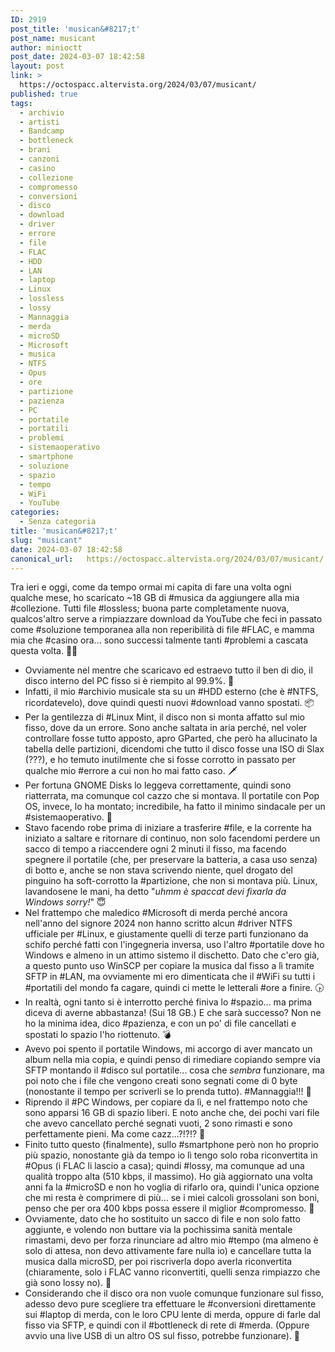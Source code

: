 ```yaml
---
ID: 2919
post_title: 'musican&#8217;t'
post_name: musicant
author: minioctt
post_date: 2024-03-07 18:42:58
layout: post
link: >
  https://octospacc.altervista.org/2024/03/07/musicant/
published: true
tags:
  - archivio
  - artisti
  - Bandcamp
  - bottleneck
  - brani
  - canzoni
  - casino
  - collezione
  - compromesso
  - conversioni
  - disco
  - download
  - driver
  - errore
  - file
  - FLAC
  - HDD
  - LAN
  - laptop
  - Linux
  - lossless
  - lossy
  - Mannaggia
  - merda
  - microSD
  - Microsoft
  - musica
  - NTFS
  - Opus
  - ore
  - partizione
  - pazienza
  - PC
  - portatile
  - portatili
  - problemi
  - sistemaoperativo
  - smartphone
  - soluzione
  - spazio
  - tempo
  - WiFi
  - YouTube
categories:
  - Senza categoria
title: 'musican&#8217;t'
slug: "musicant"
date: 2024-03-07 18:42:58
canonical_url:   https://octospacc.altervista.org/2024/03/07/musicant/
---
```

<!-- wp:paragraph -->
<p markdown="1">Tra ieri e oggi, come da tempo ormai mi capita di fare una volta ogni qualche mese, ho scaricato ~18 GB di #musica da aggiungere alla mia #collezione. Tutti file #lossless; buona parte completamente nuova, qualcos'altro serve a rimpiazzare download da YouTube che feci in passato come #soluzione temporanea alla non reperibilità di file #FLAC, e mamma mia che #casino ora... sono successi talmente tanti #problemi a cascata questa volta. 😵‍💫️</p>
<!-- /wp:paragraph -->

<!-- wp:list -->
<ul><!-- wp:list-item -->
<li>Ovviamente nel mentre che scaricavo ed estraevo tutto il ben di dio, il disco interno del PC fisso si è riempito al 99.9%. 🌊️</li>
<!-- /wp:list-item -->

<!-- wp:list-item -->
<li>Infatti, il mio #archivio musicale sta su un #HDD esterno (che è #NTFS, ricordatevelo), dove quindi questi nuovi #download vanno spostati. 📦️</li>
<!-- /wp:list-item -->

<!-- wp:list-item -->
<li>Per la gentilezza di #Linux Mint, il disco non si monta affatto sul mio fisso, dove da un errore. Sono anche saltata in aria perché, nel voler controllare fosse tutto apposto, apro GParted, che però ha allucinato la tabella delle partizioni, dicendomi che tutto il disco fosse una ISO di Slax (???), e ho temuto inutilmente che si fosse corrotto in passato per qualche mio #errore a cui non ho mai fatto caso. 🗡️</li>
<!-- /wp:list-item -->

<!-- wp:list-item -->
<li>Per fortuna GNOME Disks lo leggeva correttamente, quindi sono riatterrata, ma comunque col cazzo che si montava. Il portatile con Pop OS, invece, lo ha montato; incredibile, ha fatto il minimo sindacale per un #sistemaoperativo. 🦧️</li>
<!-- /wp:list-item -->

<!-- wp:list-item -->
<li>Stavo facendo robe prima di iniziare a trasferire #file, e la corrente ha iniziato a saltare e ritornare di continuo, non solo facendomi perdere un sacco di tempo a riaccendere ogni 2 minuti il fisso, ma facendo spegnere il portatile (che, per preservare la batteria, a casa uso senza) di botto e, anche se non stava scrivendo niente, quel drogato del pinguino ha soft-corrotto la #partizione, che non si montava più. Linux, lavandosene le mani, ha detto "<em>uhmm è spaccat devi fixarla da Windows sorry!</em>" 😇️</li>
<!-- /wp:list-item -->

<!-- wp:list-item -->
<li>Nel frattempo che maledico #Microsoft di merda perché ancora nell'anno del signore 2024 non hanno scritto alcun #driver NTFS ufficiale per #Linux, e giustamente quelli di terze parti funzionano da schifo perché fatti con l'ingegneria inversa, uso l'altro #portatile dove ho Windows e almeno in un attimo sistemo il dischetto. Dato che c'ero già, a questo punto uso WinSCP per copiare la musica dal fisso a lì tramite SFTP in #LAN, ma ovviamente mi ero dimenticata che il #WiFi su tutti i #portatili del mondo fa cagare, quindi ci mette le letterali #ore a finire. 🕟️</li>
<!-- /wp:list-item -->

<!-- wp:list-item -->
<li>In realtà, ogni tanto si è interrotto perché finiva lo #spazio... ma prima diceva di averne abbastanza! (Sui 18 GB.) E che sarà successo? Non ne ho la minima idea, dico #pazienza, e con un po' di file cancellati e spostati lo spazio l'ho riottenuto. 💣️</li>
<!-- /wp:list-item -->

<!-- wp:list-item -->
<li>Avevo poi spento il portatile Windows, mi accorgo di aver mancato un album nella mia copia, e quindi penso di rimediare copiando sempre via SFTP montando il #disco sul portatile... cosa che <em>sembra</em> funzionare, ma poi noto che i file che vengono creati sono segnati come di 0 byte (nonostante il tempo per scriverli se lo prenda tutto). #Mannaggia!!! 🌋️</li>
<!-- /wp:list-item -->

<!-- wp:list-item -->
<li>Riprendo il #PC Windows, per copiare da lì, e nel frattempo noto che sono apparsi 16 GB di spazio liberi. E noto anche che, dei pochi vari file che avevo cancellato perché segnati vuoti, 2 sono rimasti e sono perfettamente pieni. Ma come cazz...?!?!? 🤬️</li>
<!-- /wp:list-item -->

<!-- wp:list-item -->
<li>Finito tutto questo (finalmente), sullo #smartphone però non ho proprio più spazio, nonostante già da tempo io lì tengo solo roba riconvertita in #Opus (i FLAC li lascio a casa); quindi #lossy, ma comunque ad una qualità troppo alta (510 kbps, il massimo). Ho già aggiornato una volta anni fa la #microSD e non ho voglia di rifarlo ora, quindi l'unica opzione che mi resta è comprimere di più... se i miei calcoli grossolani son boni, penso che per ora 400 kbps possa essere il miglior #compromesso. 🔫️</li>
<!-- /wp:list-item -->

<!-- wp:list-item -->
<li>Ovviamente, dato che ho sostituito un sacco di file e non solo fatto aggiunte, e volendo non buttare via la pochissima sanità mentale rimastami, devo per forza rinunciare ad altro mio #tempo (ma almeno è solo di attesa, non devo attivamente fare nulla io) e cancellare tutta la musica dalla microSD, per poi riscriverla dopo averla riconvertita (chiaramente, solo i FLAC vanno riconvertiti, quelli senza rimpiazzo che già sono lossy no). 🚮️</li>
<!-- /wp:list-item -->

<!-- wp:list-item -->
<li>Considerando che il disco ora non vuole comunque funzionare sul fisso, adesso devo pure scegliere tra effettuare le #conversioni direttamente sui #laptop di merda, con le loro CPU lente di merda, oppure di farle dal fisso via SFTP, e quindi con il #bottleneck di rete di #merda. (Oppure avvio una live USB di un altro OS sul fisso, potrebbe funzionare). 🤯️</li>
<!-- /wp:list-item --></ul>
<!-- /wp:list -->
